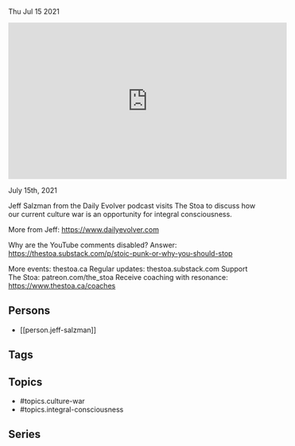 



Thu Jul 15 2021

<iframe width="560" height="315" src="https://www.youtube.com/embed/kojL30-izMY" title="How the Culture War Creates Integral Consciousness w/ Jeff Salzman" frameborder="0" allow="accelerometer; autoplay; clipboard-write; encrypted-media; gyroscope; picture-in-picture" allowfullscreen ></iframe>

July 15th, 2021

Jeff Salzman from the Daily Evolver podcast visits The Stoa to discuss how our current culture war is an opportunity for integral consciousness.

More from Jeff: https://www.dailyevolver.com

Why are the YouTube comments disabled? Answer: https://thestoa.substack.com/p/stoic-punk-or-why-you-should-stop

More events: thestoa.ca 
Regular updates: thestoa.substack.com 
Support The Stoa: patreon.com/the_stoa 
Receive coaching with resonance: https://www.thestoa.ca/coaches

## Persons

- [[person.jeff-salzman]]

## Tags



## Topics

- #topics.culture-war
- #topics.integral-consciousness

## Series




